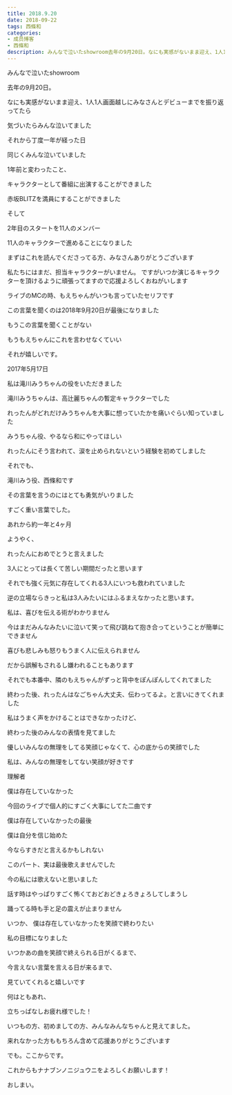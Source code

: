 ```yaml
---
title: 2018.9.20
date: 2018-09-22
tags: 西條和
categories: 
- 成员博客
- 西條和
description: みんなで泣いたshowroom去年の9月20日。なにも実感がないまま迎え、1人1人画面越しにみなさんとデビューまでを振り返ってたら気づいたらみんな...
---
```
















みんなで泣いたshowroom














去年の9月20日。





















なにも実感がないまま迎え、1人1人画面越しにみなさんとデビューまでを振り返ってたら











気づいたらみんな泣いてました

















それから丁度一年が経った日












同じくみんな泣いていました












1年前と変わったこと、















キャラクターとして番組に出演することができました














赤坂BLITZを満員にすることができました











そして









2年目のスタートを11人のメンバー







11人のキャラクターで進めることになりました















まずはこれを読んでくださってる方、みなさんありがとうございます






















私たちにはまだ、担当キャラクターがいません。
ですがいつか演じるキャラクターを頂けるように頑張ってますので応援よろしくおねがいします














ライブのMCの時、もえちゃんがいつも言っていたセリフです













この言葉を聞くのは2018年9月20日が最後になりました











もうこの言葉を聞くことがない










もうもえちゃんにこれを言わせなくていい

















それが嬉しいです。












2017年5月17日










私は滝川みうちゃんの役をいただきました
















滝川みうちゃんは、高辻麗ちゃんの暫定キャラクターでした











れったんがどれだけみうちゃんを大事に想っていたかを痛いぐらい知っていました












みうちゃん役、やるなら和にやってほしい














れったんにそう言われて、涙を止められないという経験を初めてしました













それでも、









滝川みう役、西條和です












その言葉を言うのにはとても勇気がいりました








すごく重い言葉でした。













あれから約一年と4ヶ月














ようやく、







れったんにおめでとうと言えました











3人にとっては長くて苦しい期間だったと思います









それでも強く元気に存在してくれる3人にいつも救われていました













逆の立場ならきっと私は3人みたいにはふるまえなかったと思います。



















私は、喜びを伝える術がわかりません











今はまだみんなみたいに泣いて笑って飛び跳ねて抱き合ってということが簡単にできません













喜びも悲しみも怒りもうまく人に伝えられません













だから誤解もされるし嫌われることもあります















それでも本番中、隣のもえちゃんがずっと背中をぽんぽんしてくれてました











終わった後、れったんはなごちゃん大丈夫、伝わってるよ。と言いにきてくれました












私はうまく声をかけることはできなかったけど、








終わった後のみんなの表情を見てました










優しいみんなの無理をしてる笑顔じゃなくて、心の底からの笑顔でした











私は、みんなの無理をしてない笑顔が好きです



























理解者






僕は存在していなかった









今回のライブで個人的にすごく大事にしてた二曲です












僕は存在していなかったの最後











僕は自分を信じ始めた

今ならすきだと言えるかもしれない
















このパート、実は最後歌えませんでした





今の私には歌えないと思いました














話す時はやっぱりすごく怖くておどおどきょろきょろしてしまうし


踊ってる時も手と足の震えが止まりません














いつか、
僕は存在していなかったを笑顔で終わりたい










私の目標になりました










いつかあの曲を笑顔で終えられる日がくるまで、








今言えない言葉を言える日が来るまで、












見ていてくれると嬉しいです





















何はともあれ、














立ちっぱなしお疲れ様でした！












いつもの方、初めましての方、みんなみんなちゃんと見えてました。















来れなかった方ももちろん含めて応援ありがとうございます














でも。ここからです。










これからもナナブンノニジュウニをよろしくお願いします！
























おしまい。



